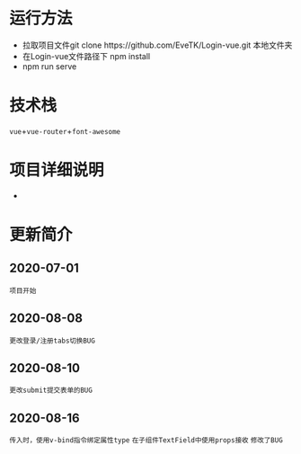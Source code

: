 # 运行方法
* 拉取项目文件git clone https://<span></span>github.com/EveTK/Login-vue.git 本地文件夹
* 在Login-vue文件路径下 npm install
* npm run serve

# 技术栈
`vue`+`vue-router`+`font-awesome`

# 项目详细说明
* 

# 更新简介
## 2020-07-01
`项目开始`
## 2020-08-08
`更改登录/注册tabs切换BUG`
## 2020-08-10
`更改submit提交表单的BUG`

## 2020-08-16
`传入时，使用v-bind指令绑定属性type`
`在子组件TextField中使用props接收`
`修改了BUG`